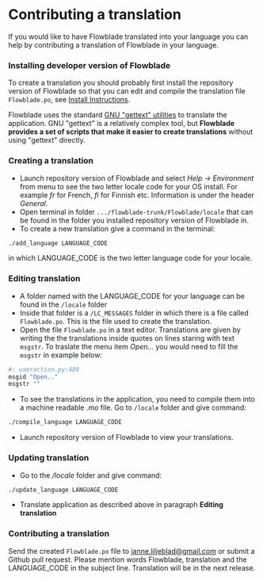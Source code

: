 # Contributing a translation

If you would like to have Flowblade translated into your language you can help by contributing a translation of Flowblade in your language.

### Installing developer version of Flowblade

To create a translation you should probably first install the repository version of Flowblade so that you can edit and compile the translation file ``Flowblade.po``, see [Install Instructions](https://github.com/jliljebl/flowblade/blob/master/flowblade-trunk/docs/INSTALLING.md).

Flowblade uses the standard [GNU "gettext" utilities](http://www.gnu.org/software/gettext/manual/gettext.html) to translate the application. GNU "gettext" is a relatively complex tool, but **Flowblade provides a set of scripts that make it easier to create translations** without using "gettext" directly.

### Creating a translation ###

  * Launch repository version of Flowblade and select *Help -> Environment* from menu to see the two letter locale code for your OS install. For example *fr* for French, *fi* for Finnish etc. Information is under the header *General*.
  * Open terminal in folder ``.../flowblade-trunk/Flowblade/locale`` that can be found in the folder you installed repository version of Flowblade in.
  * To create a new translation give a command in the terminal:
```bash
./add_language LANGUAGE_CODE
```
 in which LANGUAGE_CODE is the two letter language code for your locale.
  
### Editing translation ###

  * A folder named with the LANGUAGE_CODE for your language can be found in the ``/locale`` folder
  * Inside that folder is a ``/LC_MESSAGES`` folder in which there is a file called ``Flowblade.po``. This is the file used to create the translation.
  * Open the file ``Flowblade.po`` in a text editor. Translations are given by writing the the translations inside quotes on lines staring with text ``msgstr``. To traslate the menu item *Open...* you would need to fill the ``msgstr`` in example below:
```bash
#: useraction.py:489
msgid "Open.."
msgstr ""
```
  * To see the translations in the application, you need to compile them into a machine readable *.mo* file. Go to ``/locale`` folder and give command:
```bash
./compile_language LANGUAGE_CODE
```
  * Launch repository version of Flowblade to view your translations.

### Updating translation ###
 * Go to the */locale* folder and give command:
```bash
./update_language LANGUAGE_CODE
```
 * Translate application as described above in paragraph **Editing translation**

### Contributing a translation
Send the created ``Flowblade.po`` file to janne.liljeblad@gmail.com or submit a Github pull request. Please mention words Flowblade, translation and the LANGUAGE_CODE in the subject line. Translation will be in the next release.
